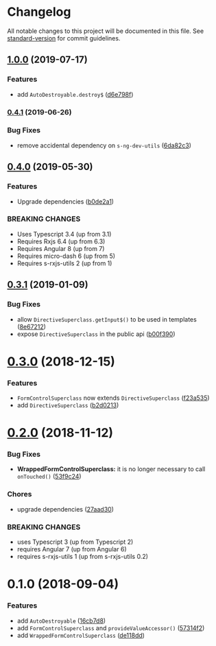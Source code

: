 # Changelog

All notable changes to this project will be documented in this file. See [standard-version](https://github.com/conventional-changelog/standard-version) for commit guidelines.

## [1.0.0](https://github.com/simontonsoftware/s-ng-utils/compare/v0.4.1...v1.0.0) (2019-07-17)

### Features

- add `AutoDestroyable.destroy$` ([d6e798f](https://github.com/simontonsoftware/s-ng-utils/commit/d6e798f))

### [0.4.1](https://github.com/simontonsoftware/s-ng-utils/compare/v0.4.0...v0.4.1) (2019-06-26)

### Bug Fixes

- remove accidental dependency on `s-ng-dev-utils` ([6da82c3](https://github.com/simontonsoftware/s-ng-utils/commit/6da82c3))

## [0.4.0](https://github.com/simontonsoftware/s-ng-utils/compare/v0.3.1...v0.4.0) (2019-05-30)

### Features

- Upgrade dependencies ([b0de2a1](https://github.com/simontonsoftware/s-ng-utils/commit/b0de2a1))

### BREAKING CHANGES

- Uses Typescript 3.4 (up from 3.1)
- Requires Rxjs 6.4 (up from 6.3)
- Requires Angular 8 (up from 7)
- Requires micro-dash 6 (up from 5)
- Requires s-rxjs-utils 2 (up from 1)

<a name="0.3.1"></a>

## [0.3.1](https://github.com/simontonsoftware/s-ng-utils/compare/v0.3.0...v0.3.1) (2019-01-09)

### Bug Fixes

- allow `DirectiveSuperclass.getInput$()` to be used in templates ([8e67212](https://github.com/simontonsoftware/s-ng-utils/commit/8e67212))
- expose `DirectiveSuperclass` in the public api ([b00f390](https://github.com/simontonsoftware/s-ng-utils/commit/b00f390))

<a name="0.3.0"></a>

# [0.3.0](https://github.com/simontonsoftware/s-ng-utils/compare/v0.2.0...v0.3.0) (2018-12-15)

### Features

- `FormControlSuperclass` now extends `DirectiveSuperclass` ([f23a535](https://github.com/simontonsoftware/s-ng-utils/commit/f23a535))
- add `DirectiveSuperclass` ([b2d0213](https://github.com/simontonsoftware/s-ng-utils/commit/b2d0213))

<a name="0.2.0"></a>

# [0.2.0](https://github.com/simontonsoftware/s-ng-utils/compare/v0.1.0...v0.2.0) (2018-11-12)

### Bug Fixes

- **WrappedFormControlSuperclass:** it is no longer necessary to call `onTouched()` ([53f9c24](https://github.com/simontonsoftware/s-ng-utils/commit/53f9c24))

### Chores

- upgrade dependencies ([27aad30](https://github.com/simontonsoftware/s-ng-utils/commit/27aad30))

### BREAKING CHANGES

- uses Typescript 3 (up from Typescript 2)
- requires Angular 7 (up from Angular 6)
- requires s-rxjs-utils 1 (up from s-rxjs-utils 0.2)

<a name="0.1.0"></a>

# 0.1.0 (2018-09-04)

### Features

- add `AutoDestroyable` ([16cb7d8](https://github.com/simontonsoftware/s-ng-utils/commit/16cb7d8))
- add `FormControlSuperclass` and `provideValueAccessor()` ([57314f2](https://github.com/simontonsoftware/s-ng-utils/commit/57314f2))
- add `WrappedFormControlSuperclass` ([de118dd](https://github.com/simontonsoftware/s-ng-utils/commit/de118dd))
